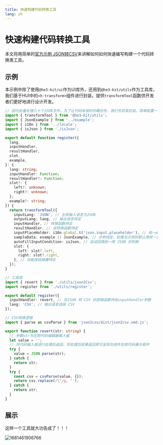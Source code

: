 ```yaml
---
title: 快速构建代码转换工具
lang: zh
---
```


# 快速构建代码转换工具

本文将用简单的[官方示例 JSON转CSV](https://github.com/he3-app/tools-example/blob/main/batch-json/src/json-to-csv.ts)来讲解如何如何快速编写构建一个代码转换类工具。

## 示例

本示例中除了使用`@he3-kit/ui`作为UI库外，还用到`@he3-kit/utils`作为工具库，我们基于HUI中的`<h-transform>`组件进行封装，提供`transformTool`函数供开发者们更好地进行设计开发。

```TYPESCRIPT
// 因为批量处理几十个JSON文件，为了让代码有很好的耦合性，我们先将其封装，简单配置一下JSON转换的基础设置
import { transformTool } from '@he3-kit/utils';
import { JsonExample } from '../example';
import { i18n } from '../locale';
import { isJson } from './isJson';

export default function register({
  lang,
  inputHandler,
  resultHandler,
  slot,
  example,
}: {
  lang: string;
  inputHandler: Function;
  resultHandler?: Function;
  slot?: {
    left?: unknown;
    right?: unknown;
  };
  example?: string;
}) {
  return transformTool({
    inputLang: 'JSON', // 左侧输入语言为JSON
    outputLang: lang, // 输出语言待定
    inputHandler, // 转换函数待定
    resultHandler, // 逆转换函数待定
    inputPlaceHolder: i18n.global.t('json.input.placeholder'), // 统一placeholder
    sampleData: example || JsonExample, // 示例待定，如果无示例则默认用统一示例
    autoFillInputCondition: isJson, // 自动回填统一用 JSON 的判断
    slot: {
      left: slot?.left,
      right: slot?.right,
    }, // 功能按钮插槽待定
  });
}
```

```TYPESCRIPT
// 工具层
import { revert } from './utils/json2Csv';
import register from './utils/register';

export default register({
  inputHandler: revert, // 将JSON 转 CSV 的逻辑函数传给inputHandler参数
  lang: 'CSV', // 输出语言选择 CSV
});

```

```TYPESCRIPT
// CSV转换逻辑
import { parse as csvParse } from 'json2csv/dist/json2csv.umd.js';

export function revert(str: string) {
  // 参数str为左侧代码编辑器输入值
  let value = '';
  // 将代码输入值进行处理后返回，将处理后结果返回即可呈现在组件右侧代码展示框中
  try {
    value = JSON.parse(str);
  } catch {
    return str;
  }
  try {
    const csv = csvParse(value, {});
    return csv.replace(/\"/g, '');
  } catch {
    return str;
  }
}
```

## 展示

这样一个工具就大功告成了！！！

![1681461906766](/guide/example/1681461906766.png)
